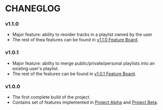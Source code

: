 # CHANEGLOG

### v1.1.0

* Major feature: ability to reorder tracks in a playlist owned by the user
* The rest of thea features can be found in [v1.1.0 Feature Board](https://github.com/DalerAsrorov/componofy/projects/4).

### v1.0.1

* Major feature: ability to merge public/private/personal playlists into an existing user's playlist.
* The rest of the features can be found in [v1.0.1 Feature Board](https://github.com/DalerAsrorov/componofy/projects/3).

### v1.0.0

* The first complete build of the project.
* Contains set of features implemented in [Project Alpha](https://github.com/DalerAsrorov/componofy/projects/1)
  and [Project Beta](https://github.com/DalerAsrorov/componofy/projects/2).

